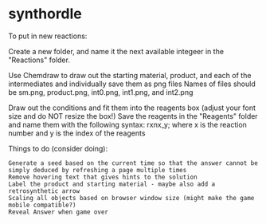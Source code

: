# synthordle


To put in new reactions:

Create a new folder, and name it the next available integeer in the "Reactions" folder.

Use Chemdraw to draw out the starting material, product, and each of the intermediates and individually save them as png files
    Names of files should be sm.png, product.png, int0.png, int1.png, and int2.png

Draw out the conditions and fit them into the reagents box (adjust your font size and do NOT resize the box!)
Save the reagents in the "Reagents" folder and name them with the following syntax: rxnx_y; where x is the reaction number and y is the index of the reagents

Things to do (consider doing):

    Generate a seed based on the current time so that the answer cannot be simply deduced by refreshing a page multiple times
    Remove hovering text that gives hints to the solution 
    Label the product and starting material - maybe also add a retrosynthetic arrow
    Scaling all objects based on browser window size (might make the game mobile compatible?)
    Reveal Answer when game over





